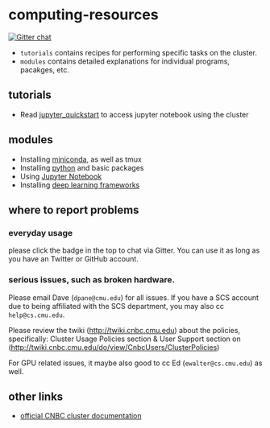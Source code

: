 # computing-resources

[![Gitter chat](https://badges.gitter.im/gitterHQ/gitter.png)](https://gitter.im/cnbc-computing-resources)

* `tutorials` contains recipes for performing specific tasks on the cluster.
* `modules` contains detailed explanations for individual programs, pacakges, etc.

## tutorials
* Read [jupyter_quickstart](./tutorials/jupyter_quickstart.md) to access jupyter notebook using the cluster

## modules
* Installing [miniconda](./modules/miniconda.md), as well as tmux
* Installing [python](./modules/python.md) and basic packages
* Using [Jupyter Notebook](./modules/jupyter.md)
* Installing [deep learning frameworks](./modules/deep_learning.md)

## where to report problems

### everyday usage

please click the badge in the top to chat via Gitter. You can use it as long as you have an Twitter or GitHub account.

### serious issues, such as broken hardware.

Please email Dave (`dpane@cmu.edu`) for all issues. If you have a SCS account due to being affiliated with the SCS department, you may also cc `help@cs.cmu.edu`.

Please review the twiki (<http://twiki.cnbc.cmu.edu>) about the policies, specifically:
Cluster Usage Policies section & User Support section on (<http://twiki.cnbc.cmu.edu/do/view/CnbcUsers/ClusterPolicies>)  

For GPU related issues, it maybe also good to cc Ed (`ewalter@cs.cmu.edu`) as well.

## other links

* [official CNBC cluster documentation](http://twiki.cnbc.cmu.edu)
